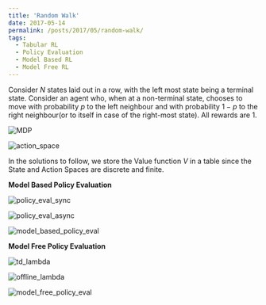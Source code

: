 ```yaml
---
title: 'Random Walk'
date: 2017-05-14
permalink: /posts/2017/05/random-walk/
tags:
  - Tabular RL
  - Policy Evaluation
  - Model Based RL
  - Model Free RL
---
```


Consider $N$ states laid out in a row, with the left most state being a terminal state. Consider an agent who, when at a non-terminal state, chooses to move with probability $p$ to the left neighbour and with probability $1-p$ to the right neighbour(or to itself in case of the right-most state). All rewards are 1.

![MDP](https://adi3e08.github.io/files/blog/random-walk/imgs/mdp.png)

![action_space](https://adi3e08.github.io/files/blog/random-walk/imgs/action_space.png)
  
In the solutions to follow, we store the Value function *V* in a table
since the State and Action Spaces are discrete and finite.

**Model Based Policy Evaluation**

![policy_eval_sync](https://adi3e08.github.io/files/blog/random-walk/imgs/policy_eval_sync.png)

![policy_eval_async](https://adi3e08.github.io/files/blog/random-walk/imgs/policy_eval_async.png)

![model_based_policy_eval](https://adi3e08.github.io/files/blog/random-walk/imgs/model_based_policy_eval.png)

**Model Free Policy Evaluation**

![td_lambda](https://adi3e08.github.io/files/blog/random-walk/imgs/td_lambda.png)

![offline_lambda](https://adi3e08.github.io/files/blog/random-walk/imgs/offline_lambda.png)

![model_free_policy_eval](https://adi3e08.github.io/files/blog/random-walk/imgs/model_free_policy_eval.png)
